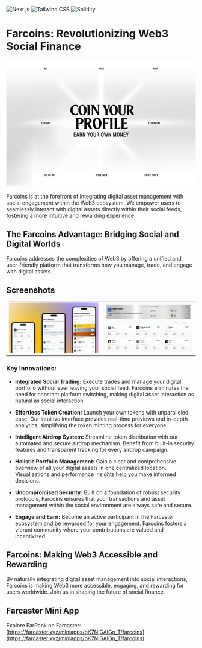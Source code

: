![Next.js](https://img.shields.io/badge/Next.js-black?style=for-the-badge&logo=next.js&logoColor=white) ![Tailwind CSS](https://img.shields.io/badge/Tailwind_CSS-38B2AC?style=for-the-badge&logo=tailwind-css&logoColor=white) ![Solidity](https://img.shields.io/badge/Solidity-363636?style=for-the-badge&logo=solidity&logoColor=white)


# Farcoins: Revolutionizing Web3 Social Finance

![Farcoins Banner](Banner/banner.png)

Farcoins is at the forefront of integrating digital asset management with social engagement within the Web3 ecosystem. We empower users to seamlessly interact with digital assets directly within their social feeds, fostering a more intuitive and rewarding experience.

## The Farcoins Advantage: Bridging Social and Digital Worlds

Farcoins addresses the complexities of Web3 by offering a unified and user-friendly platform that transforms how you manage, trade, and engage with digital assets.


## Screenshots

<table style="width:100%">
  <tr>
    <td style="width:50%; text-align:center;">
      <img src="Banner/image-1.png" alt="Screenshot 1" style="width:100%;">
    </td>
    <td style="width:50%; text-align:center;">
      <img src="Banner/image-2.png" alt="Screenshot 2" style="width:100%;">
    </td>
  </tr>
</table>

### Key Innovations:

*   **Integrated Social Trading:** Execute trades and manage your digital portfolio without ever leaving your social feed. Farcoins eliminates the need for constant platform switching, making digital asset interaction as natural as social interaction.

*   **Effortless Token Creation:** Launch your own tokens with unparalleled ease. Our intuitive interface provides real-time previews and in-depth analytics, simplifying the token minting process for everyone.

*   **Intelligent Airdrop System:** Streamline token distribution with our automated and secure airdrop mechanism. Benefit from built-in security features and transparent tracking for every airdrop campaign.

*   **Holistic Portfolio Management:** Gain a clear and comprehensive overview of all your digital assets in one centralized location. Visualizations and performance insights help you make informed decisions.

*   **Uncompromised Security:** Built on a foundation of robust security protocols, Farcoins ensures that your transactions and asset management within the social environment are always safe and secure.

*   **Engage and Earn:** Become an active participant in the Farcaster ecosystem and be rewarded for your engagement. Farcoins fosters a vibrant community where your contributions are valued and incentivized.

## Farcoins: Making Web3 Accessible and Rewarding

By naturally integrating digital asset management into social interactions, Farcoins is making Web3 more accessible, engaging, and rewarding for users worldwide. Join us in shaping the future of social finance.

## Farcaster Mini App
Explore FarRank on Farcaster: [https://farcaster.xyz/miniapps/bK7NjGAIGn_T/farcoins](https://farcaster.xyz/miniapps/bK7NjGAIGn_T/farcoins)

